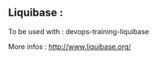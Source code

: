 ## Liquibase :

To be used with : devops-training-liquibase

More infos :
http://www.liquibase.org/
